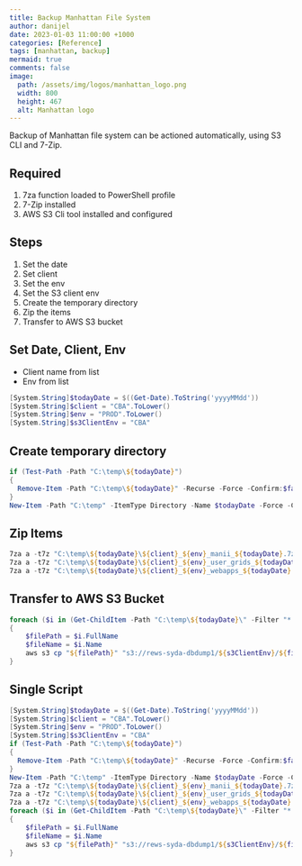 ```yaml
---
title: Backup Manhattan File System
author: danijel
date: 2023-01-03 11:00:00 +1000
categories: [Reference]
tags: [manhattan, backup]
mermaid: true
comments: false
image:
  path: /assets/img/logos/manhattan_logo.png
  width: 800
  height: 467
  alt: Manhattan logo
---
```

Backup of Manhattan file system can be actioned automatically, using S3 CLI and 7-Zip.

## Required
1. 7za function loaded to PowerShell profile
1. 7-Zip installed
1. AWS S3 Cli tool installed and configured

## Steps
1. Set the date
1. Set client
1. Set the env
1. Set the S3 client env
1. Create the temporary directory
1. Zip the items
1. Transfer to AWS S3 bucket

## Set Date, Client, Env

- Client name from list
- Env from list

```powershell
[System.String]$todayDate = $((Get-Date).ToString('yyyyMMdd'))
[System.String]$client = "CBA".ToLower()
[System.String]$env = "PROD".ToLower()
[System.String]$s3ClientEnv = "CBA"
```

## Create temporary directory

```powershell
if (Test-Path -Path "C:\temp\${todayDate}")
{
  Remove-Item -Path "C:\temp\${todayDate}" -Recurse -Force -Confirm:$false
}
New-Item -Path "C:\temp" -ItemType Directory -Name $todayDate -Force -Confirm:$false
```

## Zip Items

```powershell
7za a -t7z "C:\temp\${todayDate}\${client}_${env}_manii_${todayDate}.7z" "E:\Manhattan\versions\Clients\${client}_${env}\Manii"
7za a -t7z "C:\temp\${todayDate}\${client}_${env}_user_grids_${todayDate}.7z" "\\rewsapac\dfs\iwms\${client}_${env}\user_grids"
7za a -t7z "C:\temp\${todayDate}\${client}_${env}_webapps_${todayDate}.7z" "E:\Manhattan\Tomcat\${client}_${env}\webapps\${client}_${env}"
```

## Transfer to AWS S3 Bucket

```powershell
foreach ($i in (Get-ChildItem -Path "C:\temp\${todayDate}\" -Filter "*.7z"))
{
    $filePath = $i.FullName
    $fileName = $i.Name
    aws s3 cp "${filePath}" "s3://rews-syda-dbdump1/${s3ClientEnv}/${fileName}" 
}
```

## Single Script

```powershell
[System.String]$todayDate = $((Get-Date).ToString('yyyyMMdd'))
[System.String]$client = "CBA".ToLower()
[System.String]$env = "PROD".ToLower()
[System.String]$s3ClientEnv = "CBA"
if (Test-Path -Path "C:\temp\${todayDate}")
{
  Remove-Item -Path "C:\temp\${todayDate}" -Recurse -Force -Confirm:$false
}
New-Item -Path "C:\temp" -ItemType Directory -Name $todayDate -Force -Confirm:$false
7za a -t7z "C:\temp\${todayDate}\${client}_${env}_manii_${todayDate}.7z" "E:\Manhattan\versions\Clients\${client}_${env}\Manii"
7za a -t7z "C:\temp\${todayDate}\${client}_${env}_user_grids_${todayDate}.7z" "\\rewsapac\dfs\iwms\${client}_${env}\user_grids"
7za a -t7z "C:\temp\${todayDate}\${client}_${env}_webapps_${todayDate}.7z" "E:\Manhattan\Tomcat\${client}_${env}\webapps\${client}_${env}"
foreach ($i in (Get-ChildItem -Path "C:\temp\${todayDate}\" -Filter "*.7z"))
{
    $filePath = $i.FullName
    $fileName = $i.Name
    aws s3 cp "${filePath}" "s3://rews-syda-dbdump1/${s3ClientEnv}/${fileName}" 
}
```